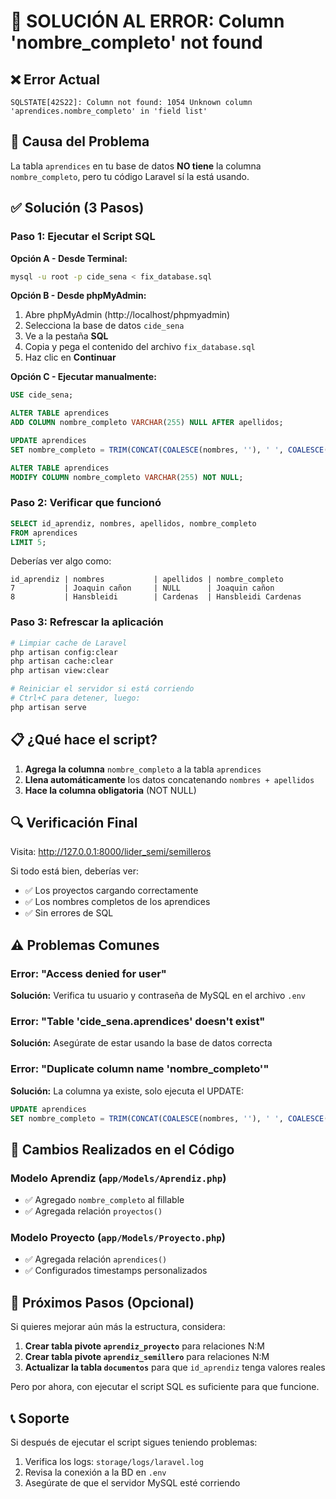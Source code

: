 # 🔧 SOLUCIÓN AL ERROR: Column 'nombre_completo' not found

## ❌ Error Actual
```
SQLSTATE[42S22]: Column not found: 1054 Unknown column 'aprendices.nombre_completo' in 'field list'
```

## 🎯 Causa del Problema
La tabla `aprendices` en tu base de datos **NO tiene** la columna `nombre_completo`, pero tu código Laravel sí la está usando.

## ✅ Solución (3 Pasos)

### Paso 1: Ejecutar el Script SQL

**Opción A - Desde Terminal:**
```bash
mysql -u root -p cide_sena < fix_database.sql
```

**Opción B - Desde phpMyAdmin:**
1. Abre phpMyAdmin (http://localhost/phpmyadmin)
2. Selecciona la base de datos `cide_sena`
3. Ve a la pestaña **SQL**
4. Copia y pega el contenido del archivo `fix_database.sql`
5. Haz clic en **Continuar**

**Opción C - Ejecutar manualmente:**
```sql
USE cide_sena;

ALTER TABLE aprendices 
ADD COLUMN nombre_completo VARCHAR(255) NULL AFTER apellidos;

UPDATE aprendices 
SET nombre_completo = TRIM(CONCAT(COALESCE(nombres, ''), ' ', COALESCE(apellidos, '')));

ALTER TABLE aprendices 
MODIFY COLUMN nombre_completo VARCHAR(255) NOT NULL;
```

### Paso 2: Verificar que funcionó
```sql
SELECT id_aprendiz, nombres, apellidos, nombre_completo 
FROM aprendices 
LIMIT 5;
```

Deberías ver algo como:
```
id_aprendiz | nombres           | apellidos | nombre_completo
7           | Joaquin cañon     | NULL      | Joaquin cañon
8           | Hansbleidi        | Cardenas  | Hansbleidi Cardenas
```

### Paso 3: Refrescar la aplicación
```bash
# Limpiar cache de Laravel
php artisan config:clear
php artisan cache:clear
php artisan view:clear

# Reiniciar el servidor si está corriendo
# Ctrl+C para detener, luego:
php artisan serve
```

## 📋 ¿Qué hace el script?

1. **Agrega la columna** `nombre_completo` a la tabla `aprendices`
2. **Llena automáticamente** los datos concatenando `nombres + apellidos`
3. **Hace la columna obligatoria** (NOT NULL)

## 🔍 Verificación Final

Visita: http://127.0.0.1:8000/lider_semi/semilleros

Si todo está bien, deberías ver:
- ✅ Los proyectos cargando correctamente
- ✅ Los nombres completos de los aprendices
- ✅ Sin errores de SQL

## ⚠️ Problemas Comunes

### Error: "Access denied for user"
**Solución:** Verifica tu usuario y contraseña de MySQL en el archivo `.env`

### Error: "Table 'cide_sena.aprendices' doesn't exist"
**Solución:** Asegúrate de estar usando la base de datos correcta

### Error: "Duplicate column name 'nombre_completo'"
**Solución:** La columna ya existe, solo ejecuta el UPDATE:
```sql
UPDATE aprendices 
SET nombre_completo = TRIM(CONCAT(COALESCE(nombres, ''), ' ', COALESCE(apellidos, '')));
```

## 📝 Cambios Realizados en el Código

### Modelo Aprendiz (`app/Models/Aprendiz.php`)
- ✅ Agregado `nombre_completo` al fillable
- ✅ Agregada relación `proyectos()`

### Modelo Proyecto (`app/Models/Proyecto.php`)
- ✅ Agregada relación `aprendices()`
- ✅ Configurados timestamps personalizados

## 🚀 Próximos Pasos (Opcional)

Si quieres mejorar aún más la estructura, considera:

1. **Crear tabla pivote `aprendiz_proyecto`** para relaciones N:M
2. **Crear tabla pivote `aprendiz_semillero`** para relaciones N:M
3. **Actualizar la tabla `documentos`** para que `id_aprendiz` tenga valores reales

Pero por ahora, con ejecutar el script SQL es suficiente para que funcione.

## 📞 Soporte

Si después de ejecutar el script sigues teniendo problemas:
1. Verifica los logs: `storage/logs/laravel.log`
2. Revisa la conexión a la BD en `.env`
3. Asegúrate de que el servidor MySQL esté corriendo
